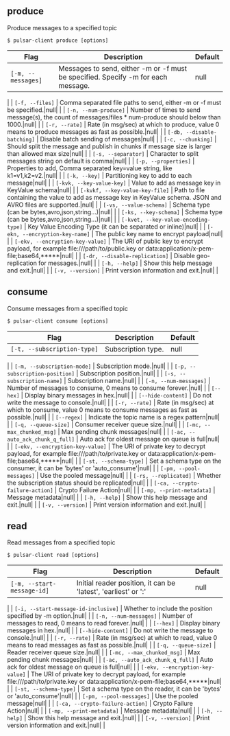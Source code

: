 ## produce

Produce messages to a specified topic


```shell
$ pulsar-client produce [options]
```

|Flag|Description|Default|
|---|---|---|
| `[-m, --messages]` | Messages to send, either -m or -f must be specified. Specify -m for each message.|null|
|
| `[-f, --files]` | Comma separated file paths to send, either -m or -f must be specified.|null|
|
| `[-n, --num-produce]` | Number of times to send message(s), the count of messages/files * num-produce should below than 1000.|null|
|
| `[-r, --rate]` | Rate (in msg/sec) at which to produce, value 0 means to produce messages as fast as possible.|null|
|
| `[-db, --disable-batching]` | Disable batch sending of messages|null|
|
| `[-c, --chunking]` | Should split the message and publish in chunks if message size is larger than allowed max size|null|
|
| `[-s, --separator]` | Character to split messages string on default is comma|null|
|
| `[-p, --properties]` | Properties to add, Comma separated key=value string, like k1=v1,k2=v2.|null|
|
| `[-k, --key]` | Partitioning key to add to each message|null|
|
| `[-kvk, --key-value-key]` | Value to add as message key in KeyValue schema|null|
|
| `[-kvkf, --key-value-key-file]` | Path to file containing the value to add as message key in KeyValue schema. JSON and AVRO files are supported.|null|
|
| `[-vs, --value-schema]` | Schema type (can be bytes,avro,json,string...)|null|
|
| `[-ks, --key-schema]` | Schema type (can be bytes,avro,json,string...)|null|
|
| `[-kvet, --key-value-encoding-type]` | Key Value Encoding Type (it can be separated or inline)|null|
|
| `[-ekn, --encryption-key-name]` | The public key name to encrypt payload|null|
|
| `[-ekv, --encryption-key-value]` | The URI of public key to encrypt payload, for example file:///path/to/public.key or data:application/x-pem-file;base64,*****|null|
|
| `[-dr, --disable-replication]` | Disable geo-replication for messages.|null|
|
| `[-h, --help]` | Show this help message and exit.|null|
|
| `[-v, --version]` | Print version information and exit.|null|
|

## consume

Consume messages from a specified topic


```shell
$ pulsar-client consume [options]
```

|Flag|Description|Default|
|---|---|---|
| `[-t, --subscription-type]` | Subscription type.|null|
|
| `[-m, --subscription-mode]` | Subscription mode.|null|
|
| `[-p, --subscription-position]` | Subscription position.|null|
|
| `[-s, --subscription-name]` | Subscription name.|null|
|
| `[-n, --num-messages]` | Number of messages to consume, 0 means to consume forever.|null|
|
| `[--hex]` | Display binary messages in hex.|null|
|
| `[--hide-content]` | Do not write the message to console.|null|
|
| `[-r, --rate]` | Rate (in msg/sec) at which to consume, value 0 means to consume messages as fast as possible.|null|
|
| `[--regex]` | Indicate the topic name is a regex pattern|null|
|
| `[-q, --queue-size]` | Consumer receiver queue size.|null|
|
| `[-mc, --max_chunked_msg]` | Max pending chunk messages|null|
|
| `[-ac, --auto_ack_chunk_q_full]` | Auto ack for oldest message on queue is full|null|
|
| `[-ekv, --encryption-key-value]` | The URI of private key to decrypt payload, for example file:///path/to/private.key or data:application/x-pem-file;base64,*****|null|
|
| `[-st, --schema-type]` | Set a schema type on the consumer, it can be 'bytes' or 'auto_consume'|null|
|
| `[-pm, --pool-messages]` | Use the pooled message|null|
|
| `[-rs, --replicated]` | Whether the subscription status should be replicated|null|
|
| `[-ca, --crypto-failure-action]` | Crypto Failure Action|null|
|
| `[-mp, --print-metadata]` | Message metadata|null|
|
| `[-h, --help]` | Show this help message and exit.|null|
|
| `[-v, --version]` | Print version information and exit.|null|
|

## read

Read messages from a specified topic


```shell
$ pulsar-client read [options]
```

|Flag|Description|Default|
|---|---|---|
| `[-m, --start-message-id]` | Initial reader position, it can be 'latest', 'earliest' or '<ledgerId>:<entryId>'|null|
|
| `[-i, --start-message-id-inclusive]` | Whether to include the position specified by -m option.|null|
|
| `[-n, --num-messages]` | Number of messages to read, 0 means to read forever.|null|
|
| `[--hex]` | Display binary messages in hex.|null|
|
| `[--hide-content]` | Do not write the message to console.|null|
|
| `[-r, --rate]` | Rate (in msg/sec) at which to read, value 0 means to read messages as fast as possible.|null|
|
| `[-q, --queue-size]` | Reader receiver queue size.|null|
|
| `[-mc, --max_chunked_msg]` | Max pending chunk messages|null|
|
| `[-ac, --auto_ack_chunk_q_full]` | Auto ack for oldest message on queue is full|null|
|
| `[-ekv, --encryption-key-value]` | The URI of private key to decrypt payload, for example file:///path/to/private.key or data:application/x-pem-file;base64,*****|null|
|
| `[-st, --schema-type]` | Set a schema type on the reader, it can be 'bytes' or 'auto_consume'|null|
|
| `[-pm, --pool-messages]` | Use the pooled message|null|
|
| `[-ca, --crypto-failure-action]` | Crypto Failure Action|null|
|
| `[-mp, --print-metadata]` | Message metadata|null|
|
| `[-h, --help]` | Show this help message and exit.|null|
|
| `[-v, --version]` | Print version information and exit.|null|
|

